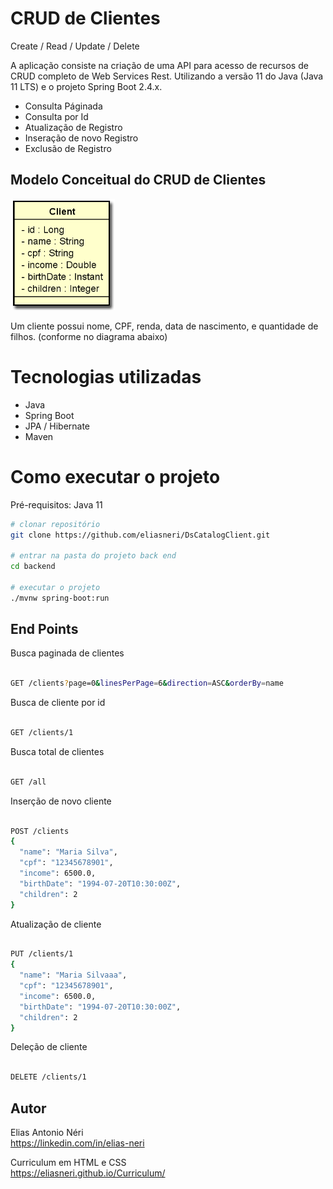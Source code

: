 # CRUD de Clientes
Create / Read / Update / Delete

A aplicação consiste na criação de uma API para acesso de recursos de CRUD completo de Web Services Rest.
Utilizando a versão 11 do Java (Java 11 LTS) e o projeto Spring Boot 2.4.x.

- Consulta Páginada
- Consulta por Id
- Atualização de Registro
- Inseração de novo Registro
- Exclusão de Registro

## Modelo Conceitual do CRUD de Clientes
![Modelo Conceitual](https://github.com/eliasneri/DsCatalogClient/blob/main/backEnd/assets/clientUML.png)

Um cliente possui nome, CPF, renda, data de nascimento, e quantidade de filhos. (conforme no diagrama abaixo)


# Tecnologias utilizadas
- Java
- Spring Boot
- JPA / Hibernate
- Maven

# Como executar o projeto
Pré-requisitos: Java 11

```bash
# clonar repositório
git clone https://github.com/eliasneri/DsCatalogClient.git

# entrar na pasta do projeto back end
cd backend

# executar o projeto
./mvnw spring-boot:run
```

## End Points
Busca paginada de clientes

```bash

GET /clients?page=0&linesPerPage=6&direction=ASC&orderBy=name

```

Busca de cliente por id
```bash

GET /clients/1

```

Busca total de clientes

```bash

GET /all

```

Inserção de novo cliente
```bash

POST /clients
{
  "name": "Maria Silva",
  "cpf": "12345678901",
  "income": 6500.0,
  "birthDate": "1994-07-20T10:30:00Z",
  "children": 2
}

```

Atualização de cliente
```bash

PUT /clients/1
{
  "name": "Maria Silvaaa",
  "cpf": "12345678901",
  "income": 6500.0,
  "birthDate": "1994-07-20T10:30:00Z",
  "children": 2
}

```

Deleção de cliente
```bash

DELETE /clients/1

```

## Autor

Elias Antonio Néri<br>
https://linkedin.com/in/elias-neri

Curriculum em HTML e CSS<br>
https://eliasneri.github.io/Curriculum/
